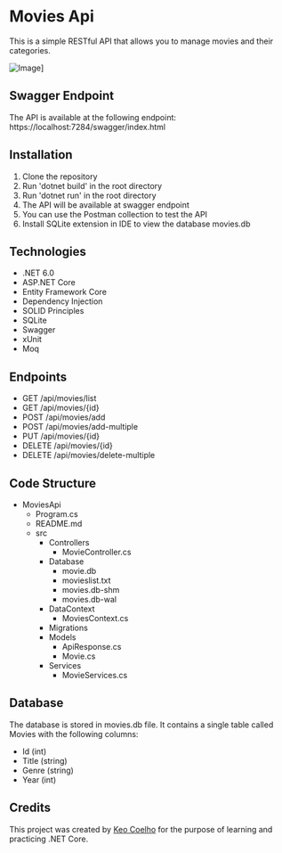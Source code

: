 # Movies Api
This is a simple RESTful API that allows you to manage movies and their categories.

![Image](src/assets/movies-api-swagger.png)]

## Swagger Endpoint
The API is available at the following endpoint:
https://localhost:7284/swagger/index.html

## Installation
1. Clone the repository
2. Run 'dotnet build' in the root directory
3. Run 'dotnet run' in the root directory
4. The API will be available at swagger endpoint
5. You can use the Postman collection to test the API
6. Install SQLite extension in IDE to view the database movies.db

## Technologies
- .NET 6.0
- ASP.NET Core
- Entity Framework Core
- Dependency Injection
- SOLID Principles
- SQLite
- Swagger
- xUnit
- Moq

## Endpoints
- GET /api/movies/list
- GET /api/movies/{id}
- POST /api/movies/add
- POST /api/movies/add-multiple
- PUT /api/movies/{id}
- DELETE /api/movies/{id}
- DELETE /api/movies/delete-multiple

## Code Structure
- MoviesApi
  - Program.cs
  - README.md
  - src
	- Controllers
		-  MovieController.cs
	- Database
		- movie.db
		- movieslist.txt
		- movies.db-shm
		- movies.db-wal
	- DataContext
		- MoviesContext.cs 
	- Migrations
	- Models
		- ApiResponse.cs
		- Movie.cs
	- Services
		- MovieServices.cs

## Database
The database is stored in movies.db file. It contains a single table called Movies with the following columns:
- Id (int)
- Title (string)
- Genre (string)
- Year (int)

## Credits
This project was created by [Keo Coelho](https://github.com/keodevspace) for the purpose of learning and practicing .NET Core.